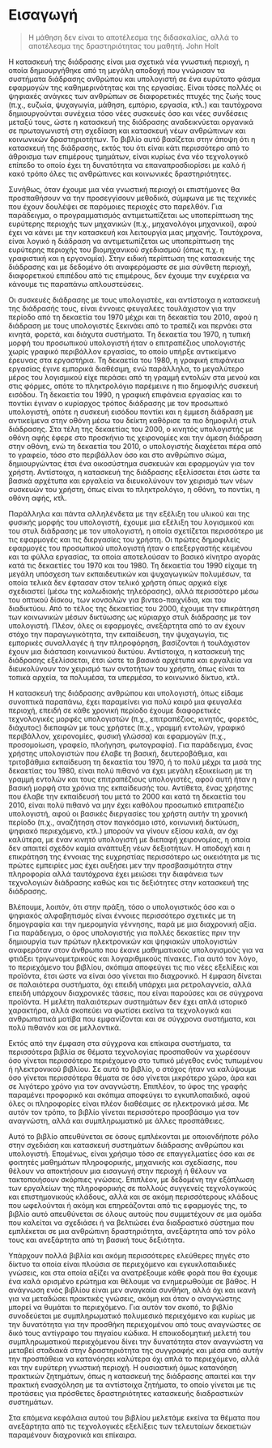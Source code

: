 # Εισαγωγή

> Η μάθηση δεν είναι το αποτέλεσμα της διδασκαλίας, αλλά το αποτέλεσμα
> της δραστηριότητας του μαθητή. John Holt

Η κατασκευή της διάδρασης είναι μια σχετικά νέα γνωστική περιοχή, η
οποία δημιουργήθηκε από τη μεγάλη αποδοχή που γνώρισαν τα συστήματα
διάδρασης ανθρώπου και υπολογιστή σε ένα ευρύτατο φάσμα εφαρμογών της
καθημερινότητας και της εργασίας. Είναι τόσες πολλές οι ψηφιακές ανάγκες
των ανθρώπων σε διαφορετικές πτυχές της ζωής τους (π.χ., ευζωία,
ψυχαγωγία, μάθηση, εμπόριο, εργασία, κτλ.) και ταυτόχρονα δημιουργούνται
συνέχεια τόσο νέες συσκευές όσο και νέες συνδέσεις μεταξύ τους, ώστε η
κατασκευή της διάδρασης αναδεικνύεται οργανικά σε πρωταγωνιστή στη
σχεδίαση και κατασκευή νέων ανθρώπινων και κοινωνικών δραστηριοτήτων. Το
βιβλίο αυτό βασίζεται στην άποψη ότι η κατασκευή της διάδρασης, εκτός
του ότι είναι κάτι περισσότερο από το άθροισμα των επιμέρους τμημάτων,
είναι κυρίως ένα νέο τεχνολογικό επίπεδο το οποίο έχει τη δυνατότητα να
επαναπροσδιορίσει με καλό ή κακό τρόπο όλες τις ανθρώπινες και
κοινωνικές δραστηριότητες.

Συνήθως, όταν έχουμε μια νέα γνωστική περιοχή οι επιστήμονες θα
προσπαθήσουν να την προσεγγίσουν μεθοδικά, σύμφωνα με τις τεχνικές που
έχουν δουλέψει σε παρόμοιες περιοχές στο παρελθόν. Για παράδειγμα, ο
προγραμματισμός αντιμετωπίζεται ως υποπερίπτωση της ευρύτερης περιοχής
των μηχανικών (π.χ., μηχανολόγοι μηχανικοί), αφού έχει να κάνει με την
κατασκευή και λειτουργία μιας μηχανής. Ταυτόχρονα, είναι λογικό η
διάδραση να αντιμετωπίζεται ως υποπερίπτωση της ευρύτερης περιοχής του
βιομηχανικού σχεδιασμού (όπως π.χ. η γραφιστική και η εργονομία). Στην
ειδική περίπτωση της κατασκευής της διάδρασης και με δεδομένο ότι
αναφερόμαστε σε μια σύνθετη περιοχή, διαφορετικού επιπέδου από τις
επιμέρους, δεν έχουμε την ευχέρεια να κάνουμε τις παραπάνω
απλουστεύσεις.

Οι συσκευές διάδρασης με τους υπολογιστές, και αντίστοιχα η κατασκευή
της διάδρασής τους, είναι έννοιες φευγαλέες τουλάχιστον για την περίοδο
από τη δεκαετία του 1970 μέχρι και τη δεκαετία του 2010, αφού η διάδραση
με τους υπολογιστές ξεκινάει από το τραπέζι και περνάει στα κινητά,
φορετά, και διάχυτα συστήματα. Tη δεκαετία του 1970, η τυπική μορφή του
προσωπικού υπολογιστή ήταν ο επιτραπέζιος υπολογιστής χωρίς γραφικό
περιβάλλον εργασίας, το οποίο υπήρξε αντικείμενο έρευνας στα εργαστήρια.
Τη δεκαετία του 1980, η γραφική επιφάνεια εργασίας έγινε εμπορικά
διαθέσιμη, ενώ παράλληλα, το μεγαλύτερο μέρος του λογισμικού είχε
περάσει από τη γραμμή εντολών στα μενού και στις φόρμες, οπότε το
πληκτρολόγιο παρέμεινε η πιο δημοφιλής συσκευή εισόδου. Τη δεκαετία του
1990, η γραφική επιφάνεια εργασίας και το ποντίκι έγιναν ο κυρίαρχος
τρόπος διάδρασης με τον προσωπικό υπολογιστή, οπότε η συσκευή εισόδου
ποντίκι και η έμμεση διάδραση με αντικείμενα στην οθόνη μέσω του δείκτη
καθόρισε τα πιο δημοφιλή στυλ διάδρασης. Στα τέλη της δεκαετίας του
2000, ο κινητός υπολογιστής με οθόνη αφής έφερε στο προσκήνιο τις
χειρονομίες και την άμεση διάδραση στην οθόνη, ενώ τη δεκαετία του 2010,
ο υπολογιστής διαχέεται πέρα από το γραφείο, τόσο στο περιβάλλον όσο και
στο ανθρώπινο σώμα, δημιουργώντας έτσι ένα οικοσύστημα συσκευών και
εφαρμογών για τον χρήστη. Αντίστοιχα, η κατασκευή της διάδρασης
εξελίσσεται έτσι ώστε τα βασικά αρχέτυπα και εργαλεία να διευκολύνουν
τον χειρισμό των νέων συσκευών του χρήστη, όπως είναι το πληκτρολόγιο, η
οθόνη, το ποντίκι, η οθόνη αφής, κτλ.

Παράλληλα και πάντα αλληλένδετα με την εξέλιξη του υλικού και της
φυσικής μορφής του υπολογιστή, έχουμε μια εξέλιξη του λογισμικού και του
στυλ διάδρασης με τον υπολογιστή, η οποία σχετίζεται περισσότερο με τις
εφαρμογές και τις διεργασίες του χρήστη. Οι πρώτες δημοφιλείς εφαρμογές
του προσωπικού υπολογιστή ήταν ο επεξεργαστής κειμένου και τα φύλλα
εργασίας, τα οποία αποτελούσαν το βασικό κίνητρο αγοράς κατά τις
δεκαετίες του 1970 και του 1980. Τη δεκαετία του 1990 είχαμε τη μεγάλη
υπόσχεση των εκπαιδευτικών και ψυχαγωγικών πολυμέσων, τα οποία τελικά
δεν έφτασαν στον τελικό χρήστη όπως αρχικά είχε σχεδιαστεί (μέσω της
καλωδιακής τηλεόρασης), αλλά περισσότερο μέσω του οπτικού δίσκου, των
κονσολών για βιντεο-παιχνίδια, και του διαδικτύου. Από το τέλος της
δεκαετίας του 2000, έχουμε την επικράτηση των κοινωνικών μέσων δικτύωσης
ως κύριαρχο στυλ διάδρασης με τον υπολογιστή. Πλέον, όλες οι εφαρμογές,
ανεξάρτητα από το αν έχουν στόχο την παραγωγικότητα, την εκπαίδευση, την
ψυχαγωγία, τις εμπορικές συναλλαγές ή την πληροφόρηση, βασίζονται ή
τουλάχιστον έχουν μια διάσταση κοινωνικού δικτύου. Αντίστοιχα, η
κατασκευή της διάδρασης εξελίσσεται, έτσι ώστε τα βασικά αρχέτυπα και
εργαλεία να διευκολύνουν τον χειρισμό των οντοτήτων του χρήστη, όπως
είναι τα τοπικά αρχεία, τα πολυμέσα, τα υπερμέσα, το κοινωνικό δίκτυο,
κτλ.

Η κατασκευή της διάδρασης ανθρώπου και υπολογιστή, όπως είδαμε συνοπτικά
παραπάνω, έχει παραμείνει για πολύ καιρό μια φευγαλέα περιοχή, επειδή σε
κάθε χρονική περίοδο έχουμε διαφορετικές τεχνολογικές μορφές υπολογιστών
(π.χ., επιτραπέζιος, κινητός, φορετός, διάχυτος) διεπαφών με τους
χρήστες (π.χ., γραμμή εντολών, γραφικό περιβάλλον, χειρονομίες, φυσική
γλώσσα) και εφαρμογών (π.χ., προσομοίωση, γραφείο, πλοήγηση,
φωτογραφία). Για παράδειγμα, ένας χρήστης υπολογιστών που έλαβε τη
βασική, δευτεροβάθμια, και τριτοβάθμια εκπαίδευση τη δεκαετία του 1970,
ή το πολύ μέχρι τα μισά της δεκαετίας του 1980, είναι πολύ πιθανό να
έχει μεγάλη εξοικείωση με τη γραμμή εντολών και τους επιτραπέζιους
υπολογιστές, αφού αυτή ήταν η βασική μορφή στα χρόνια της εκπαίδευσής
του. Αντίθετα, ένας χρήστης που έλαβε την εκπαίδευσή του μετά το 2000
και κατά τη δεκαετία του 2010, είναι πολύ πιθανό να μην έχει καθόλου
προσωπικό επιτραπέζιο υπολογιστή, αφού οι βασικές διεργασίες του χρήστη
αυτήν τη χρονική περίοδο (π.χ., αναζήτηση στον παγκόσμιο ιστό, κοινωνική
δικτύωση, ψηφιακό περιεχόμενο, κτλ.) μπορούν να γίνουν εξίσου καλά, αν
όχι καλύτερα, με έναν κινητό υπολογιστή με διεπαφή χειρονομίας, η οποία
δεν απαιτεί σχεδόν καμία ανάπτυξη νέων δεξιοτήτων. Η αποδοχή και η
επικράτηση της έννοιας της ευχρηστίας περισσότερο ως οικειότητα με τις
πρώτες εμπειρίες μας έχει αυξήσει μεν την προσβασιμότητα στην πληροφορία
αλλά ταυτόχρονα έχει μειώσει την διαφάνεια των τεχνολογιών διάδρασης
καθώς και τις δεξιότητες στην κατασκευή της διάδρασης.

Βλέπουμε, λοιπόν, ότι στην πράξη, τόσο ο υπολογιστικός όσο και ο
ψηφιακός αλφαβητισμός είναι έννοιες περισσότερο σχετικές με τη
δημογραφία και την ημερομηνία γέννησης, παρά με μια διαχρονική αξία. Για
παράδειγμα, ο όρος υπολογιστής για πολλές δεκαετίες πριν την δημιουργία
των πρώτων ηλεκτρονικών και ψηφιακών υπολογιστών αναφερόταν στον άνθρωπο
που έκανε μαθηματικούς υπολογισμούς για να φτιάξει τριγωνομετρικούς και
λογαριθμικούς πίνακες. Για αυτό τον λόγο, το περιεχόμενο του βιβλίου,
σκόπιμα αποφεύγει τις πιο νέες εξελίξεις και προϊόντα, έτσι ώστε να
είναι όσο γίνεται πιο διαχρονικό. Η έμφαση δίνεται σε παλαιότερα
συστήματα, όχι επειδή υπάρχει μια ρετρολαγνεία, αλλά επειδή υπάρχουν
διαχρονικές τάσεις, που είναι παρούσες και σε σύγχρονα προϊόντα. Η
μελέτη παλαιότερων συστημάτων δεν έχει απλά ιστορικό χαρακτήρα, αλλά
σκοπεύει να φωτίσει εκείνα τα τεχνολογικά και ανθρωπιστικά μοτίβα που
εμφανίζονται και σε σύγχρονα συστήματα, και πολύ πιθανόν και σε
μελλοντικά.

Εκτός από την έμφαση στα σύγχρονα και επίκαιρα συστήματα, τα περισσότερα
βιβλία σε θέματα τεχνολογίας προσπαθούν να χωρέσουν όσο γίνεται
περισσότερο περιέχομενο στο τυπικό μέγεθος ενός τυπωμένου ή ηλεκτρονικού
βιβλίου. Σε αυτό το βιβλίο, ο στόχος ήταν να καλύψουμε όσο γίνεται
περισσότερα θέματα σε όσο γίνεται μικρότερο χώρο, άρα και σε λιγότερο
χρόνο για τον αναγνώστη. Επιπλέον, το ύφος της γραφής παραμένει
προφορικό και σκόπιμα αποφεύγει το εγκυπλοπαιδικό, αφού όλες οι
πληροφορίες είναι πλέον διαθέσιμες σε ηλεκτρονικά μέσα. Με αυτόν τον
τρόπο, το βιβλίο γίνεται περισσότερο προσβάσιμο για τον αναγνώστη, αλλά
και συμπληρωματικό με άλλες προσπάθειες.

Αυτό το βιβλίο απευθύνεται σε όσους εμπλέκονται με οποιονδήποτε ρόλο
στην σχεδιάση και κατασκευή συστημάτων διάδρασης ανθρώπου και
υπολογιστή. Επομένως, είναι χρήσιμο τόσο σε επαγγελματίες όσο και σε
φοιτητές μαθημάτων πληροφορικής, μηχανικής και σχεδίασης, που θέλουν να
αποκτήσουν μια εισαγωγή στην περιοχή ή θέλουν να τακτοποιήσουν σκόρπιες
γνώσεις. Επιπλέον, με δεδομένη την εξάπλωση των εργαλείων της
πληροφορικής σε πολλούς συγγενείς τεχνολογικούς και επιστημονικούς
κλάδους, αλλά και σε ακόμη περισσότερους κλάδους που ωφελούνται ή ακόμη
και επηρεάζονται από τις εφαρμογές της, το βιβλίο αυτό απευθύνεται σε
όλους αυτούς που συμμετέχουν σε μια ομάδα που καλείται να σχεδιάσει ή να
βελτιώσει ένα διαδραστικό σύστημα που εμπλέκεται σε μια ανθρώπινη
δραστηριότητα, ανεξάρτητα από τον ρόλο τους και ανεξάρτητα από τη βασική
τους δεξιότητα.

Υπάρχουν πολλά βιβλία και ακόμη περισσότερες ελεύθερες πηγές στο δίκτυο
τα οποία είναι πλούσια σε περιεχόμενο και εγκυκλοπαιδικές γνώσεις, και
στα οποία αξίζει να ανατρέξουμε κάθε φορά που θα έχουμε ένα καλά
ορισμένο ερώτημα και θέλουμε να ενημερωθούμε σε βάθος. Η ανάγνωση ενός
βιβλίου είναι μεν αναγκαία συνθήκη, αλλά όχι και ικανή για να μεταδώσει
πρακτικές γνώσεις, ακόμη και όταν ο αναγνώστης μπορεί να θυμάται το
περιεχόμενο. Για αυτόν τον σκοπό, το βιβλίο συνοδεύεται με
συμπληρωματικό πολυμεσικό περιεχόμενο και κυρίως με την δυνατότητα για
την προσθήκη περιεχομένου από τους αναγνώστες σε δικό τους αντίγραφο του
πηγαίου κώδικα. Η εποικοδομητική μελετή του συμπληρωματικού περιεχόμενου
δίνει την δυνατότητα στον αναγνώστη να μεταβεί σταδιακά στην
δραστηριότητα της συγγραφής και μέσα από αυτήν την προσπάθεια να
κατανόησει καλύτερα όχι απλά το περιεχόμενο, αλλά και την ευρύτερη
γνωστική περιοχή. Η ουσιαστική όμως κατανόηση πρακτικών ζητημάτων, όπως
η κατασκευή της διάδρασης απαιτεί και την πρακτική ενασχόληση με τα
αντίστοιχα ζητήματα, το οποίο γίνεται με τις προτάσεις για πρόσθετες
δραστηριότητες κατασκευής διαδραστικών συστημάτων.

Στα επόμενα κεφάλαια αυτού του βιβλίου μελετάμε εκείνα τα θέματα που
ανεξάρτητα από τις τεχνολογικές εξελίξεις των τελευταίων δεκαετιών
παραμένουν διαχρονικά και επίκαιρα.

